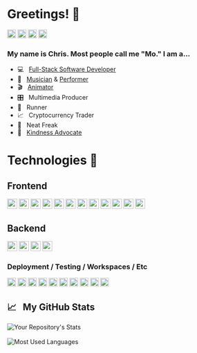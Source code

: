 # Greetings! 👋 

[<img src="https://img.shields.io/badge/LinkedIn-0077B5?style=for-the-badge&logo=linkedin&logoColor=white" height="20px" />](https://www.linkedin.com/in/chrismochinski/)
[<img src="https://img.shields.io/badge/Instagram-E4405F?style=for-the-badge&logo=instagram&logoColor=white" height="20px" />](https://www.instagram.com/chrismochinski/)
[<img src="https://img.shields.io/badge/YouTube-FF0000?style=for-the-badge&logo=youtube&logoColor=white" height="20px" />](https://www.youtube.com/channel/UCBHoYbMWVGz_hlysLXMwVJw)
[<img src="https://img.shields.io/badge/Twitter-1DA1F2?style=for-the-badge&logo=twitter&logoColor=white" height="20px" />](https://twitter.com/holymosesmusic)

### My name is Chris. Most people call me "Mo." I am a...


- 💻 &nbsp; <a href="https://chrismochinski.github.io/">Full-Stack Software Developer</a>
- 🎸 &nbsp; <a href="https://www.raddaradda.com/">Musician</a> &amp; <a href="https://www.junkfm.com/">Performer</a>
- 🎬 &nbsp; <a href="https://youtu.be/vnktXHBvE8s">Animator</a>
- 🎛️ &nbsp; Multimedia Producer
- 🏃 &nbsp; Runner
- 📈 &nbsp; Cryptocurrency Trader
- 🧹 &nbsp; Neat Freak
- 🙌 &nbsp; <a href="https://characterstrong.com/">Kindness Advocate</a>


# Technologies 🚀

## Frontend 

<p float="left">
<img src="https://img.shields.io/badge/React-20232A?style=for-the-badge&logo=react&logoColor=61DAFB" height="23px" />
<img src="https://img.shields.io/badge/JavaScript-323330?style=for-the-badge&logo=javascript&logoColor=F7DF1E" height="23px" />
<img src="https://img.shields.io/badge/TypeScript-007ACC?style=for-the-badge&logo=typescript&logoColor=white" height="23px" />

<img src="https://img.shields.io/badge/Redux-593D88?style=for-the-badge&logo=redux&logoColor=white" height="23px" />
  <img src="https://img.shields.io/badge/React_Router-CA4245?style=for-the-badge&logo=react-router&logoColor=white" height="23px" />
<img src="https://img.shields.io/badge/jQuery-0769AD?style=for-the-badge&logo=jquery&logoColor=white" height="23px" />
<img src="https://img.shields.io/badge/HTML5-E34F26?style=for-the-badge&logo=html5&logoColor=white" height="23px" />
<img src="https://img.shields.io/badge/CSS3-1572B6?style=for-the-badge&logo=css3&logoColor=white" height="23px" />
  <img src="https://img.shields.io/badge/styled--components-DB7093?style=for-the-badge&logo=styled-components&logoColor=white" height="23px" />
 <img src="https://img.shields.io/badge/Markdown-000000?style=for-the-badge&logo=markdown&logoColor=white" height="23px" />
<img src="https://img.shields.io/badge/Material--UI-0081CB?style=for-the-badge&logo=material-ui&logoColor=white" height="23px" />
  <img src="https://img.shields.io/badge/Tailwind_CSS-38B2AC?style=for-the-badge&logo=tailwind-css&logoColor=white" height="23px" />
  </p>




## Backend 
<p float="left">
<img src="https://img.shields.io/badge/PHP-777BB4?style=for-the-badge&logo=php&logoColor=white" height="23px" />
<img src="https://img.shields.io/badge/Node.js-43853D?style=for-the-badge&logo=node.js&logoColor=white" height="23px" />
<img src="https://img.shields.io/badge/Express.js-404D59?style=for-the-badge" height="23px" />
<img src="https://img.shields.io/badge/PostgreSQL-316192?style=for-the-badge&logo=postgresql&logoColor=white" height="23px" />
  </p>
  
### Deployment / Testing / Workspaces / Etc
<p float="left">
<img src="https://camo.githubusercontent.com/04a90f19cc0a94d20300039f986297ab6426f354bf27a65c6d19e0402a1898af/68747470733a2f2f696d672e736869656c64732e696f2f62616467652f5653253230436f64652532302d2532333030374143432e7376673f267374796c653d666c61742d737175617265266c6f676f3d76697375616c2d73747564696f2d636f6465266c6f676f436f6c6f723d7768697465" height="20px" />
<img src="https://camo.githubusercontent.com/38dc483f86127bf22df70fa9a1c3f497f2dca29ee0d58ee61ce50e5d8ea567a3/68747470733a2f2f696d672e736869656c64732e696f2f62616467652f4769742532302d2532334630353033332e7376673f267374796c653d666c61742d737175617265266c6f676f3d676974266c6f676f436f6c6f723d7768697465" height="20px" />
<img src="https://img.shields.io/badge/Heroku-430098?style=for-the-badge&logo=heroku&logoColor=white" height="20px" />
  <img src="https://img.shields.io/badge/Amazon_AWS-232F3E?style=for-the-badge&logo=amazon-aws&logoColor=white" height="20px" />
<img src="https://aleen42.github.io/badges/src/photoshop.svg" height="20px" />
<img src="https://badgen.net/badge/:Pixelmator/:status/:yellow?icon=github"
<img src="https://aleen42.github.io/badges/src/flash.svg" height="20px" />

<img src="https://camo.githubusercontent.com/19d027db86b88a4322f90c87054331d5013b4c285981fc33df286963db888b77/68747470733a2f2f696d672e736869656c64732e696f2f62616467652f506f73746d616e2532302d4646364333373f7374796c653d666c61742d737175617265266c6f676f3d706f73746d616e266c6f676f436f6c6f723d726564" height="20px" />
<img src="https://camo.githubusercontent.com/bc74832583eee75257321cc7e23d5c87f3207a191af4dd6fab5147949bb68e25/68747470733a2f2f696d672e736869656c64732e696f2f62616467652f6e706d2532302d2532334342333833372e7376673f267374796c653d666c61742d737175617265266c6f676f3d6e706d266c6f676f436f6c6f723d626c61636b" height="20px" />
<img src="https://img.shields.io/badge/eslint-3A33D1?style=for-the-badge&logo=eslint&logoColor=white" height="20px" />
  <img src="https://img.shields.io/badge/prettier-1A2C34?style=for-the-badge&logo=prettier&logoColor=F7BA3E" height="20px" />
   
</p>


## 📈 &nbsp; My GitHub Stats 
<!-- [![chrismochinski's github streak](https://github-readme-streak-stats.herokuapp.com/?user=chrismochinski&theme=blue-green)](https://chrismochinski.com) <br /> <br /> -->
![Your Repository's Stats](https://github-readme-stats.vercel.app/api?username=chrismochinski&show_icons=true&theme=radical&custom_title=Mo's%20Funky%20Stats)<br /><br />
![Most Used Languages](https://github-readme-stats.vercel.app/api/top-langs/?username=chrismochinski&theme=blue-green&custom_title=Makin'%20Neat%20Stuff%20With:)
<br /><br />
<!-- [![chrismochinski's wakatime stats](https://github-readme-stats.vercel.app/api/wakatime?username=chrismochinski)](https://github.com/anuraghazra/github-readme-stats) -->


